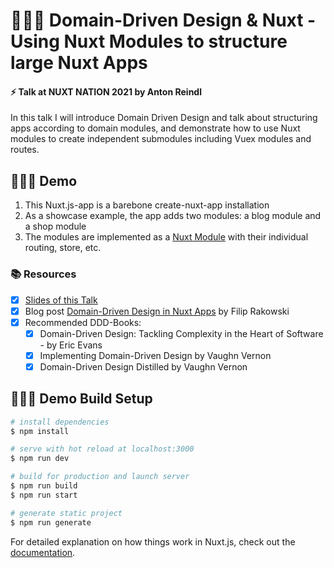 # 🙋🏽‍♂️ Domain-Driven Design & Nuxt - Using Nuxt Modules to structure large Nuxt Apps

#### ⚡️ Talk at NUXT NATION 2021 by Anton Reindl

In this talk I will introduce Domain Driven Design and talk about structuring apps according to domain modules, and demonstrate how to use Nuxt modules to create independent submodules including Vuex modules and routes.

## 👨🏼‍💻 Demo

1. This Nuxt.js-app is a barebone create-nuxt-app installation
2. As a showcase example, the app adds two modules: a blog module and a shop module
3. The modules are implemented as a [Nuxt Module](https://nuxtjs.org/docs/2.x/directory-structure/modules#write-your-own-module) with their individual routing, store, etc.

### 📚 Resources

- [x] [Slides of this Talk](static/slides.pdf)
- [x] Blog post [Domain-Driven Design in Nuxt Apps](https://vueschool.io/articles/vuejs-tutorials/domain-driven-design-in-nuxt-apps/) by Filip Rakowski
- [x] Recommended DDD-Books:
  - [x] Domain-Driven Design: Tackling Complexity in the Heart of Software - by Eric Evans
  - [x] Implementing Domain-Driven Design by Vaughn Vernon
  - [x] Domain-Driven Design Distilled by Vaughn Vernon

## 👨🏽‍💼 Demo Build Setup

```bash
# install dependencies
$ npm install

# serve with hot reload at localhost:3000
$ npm run dev

# build for production and launch server
$ npm run build
$ npm run start

# generate static project
$ npm run generate
```

For detailed explanation on how things work in Nuxt.js, check out the [documentation](https://nuxtjs.org).
